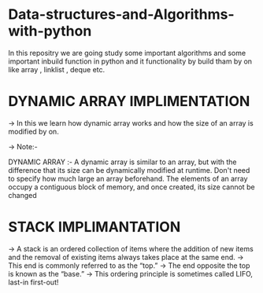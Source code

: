 # Data-structures-and-Algorithms-with-python

In this repositry we are going study some important algorithms and some important inbuild function in python and it functionality by build tham by on like array , linklist , deque etc.

# DYNAMIC ARRAY IMPLIMENTATION 

-> In this we learn how dynamic array works and how the size of an array is modified by on. 

-> Note:-

DYNAMIC ARRAY :- A dynamic array is similar to an array, but with the difference that its size can be dynamically modified at runtime. 
Don't need to specify how much large an array beforehand. The elements of an array occupy a contiguous block of memory, and once created,
its size cannot be changed

# STACK IMPLIMANTATION

-> A stack is an ordered collection of items where the addition of new items and the removal of existing items always takes place at the same end. 
-> This end is commonly referred to as the “top.” 
-> The end opposite the top is known as the “base.”
-> This ordering principle is sometimes called LIFO, last-in first-out!
